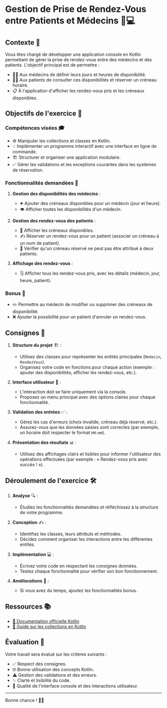 # Gestion de Prise de Rendez-Vous entre Patients et Médecins 🏥💻

## Contexte 🌟

Vous êtes chargé de développer une application console en Kotlin permettant de gérer la prise de rendez-vous entre des médecins et des patients. 
L'objectif principal est de permettre :
- 👨‍⚕️ Aux médecins de définir leurs jours et heures de disponibilité.
- 👩‍⚕️ Aux patients de consulter ces disponibilités et réserver un créneau horaire.
- 📋 À l'application d'afficher les rendez-vous pris et les créneaux disponibles.

## Objectifs de l'exercice 🎯

### Compétences visées 🎓
- ⚙️ Manipuler les collections et classes en Kotlin.
- 💡 Implémenter un programme interactif avec une interface en ligne de commande.
- 🏗️ Structurer et organiser une application modulaire.
- ✅ Gérer les validations et les exceptions courantes dans les systèmes de réservation.

### Fonctionnalités demandées 📌
1. **Gestion des disponibilités des médecins** :
   - ➕ Ajouter des créneaux disponibles pour un médecin (jour et heure).
   - 👁️ Afficher toutes les disponibilités d'un médecin.

2. **Gestion des rendez-vous des patients** :
   - 📅 Afficher les créneaux disponibles.
   - ✍️ Réserver un rendez-vous pour un patient (associer un créneau à un nom de patient).
   - 🚫 Vérifier qu'un créneau réservé ne peut pas être attribué à deux patients.

3. **Affichage des rendez-vous** :
   - 🗒️ Afficher tous les rendez-vous pris, avec les détails (médecin, jour, heure, patient).

### Bonus 🌟
- ✏️ Permettre au médecin de modifier ou supprimer des créneaux de disponibilité.
- ❌ Ajouter la possibilité pour un patient d'annuler un rendez-vous.

## Consignes 📜

1. **Structure du projet** 🏗️ :
   - Utilisez des classes pour représenter les entités principales (`Medecin`, `RendezVous`).
   - Organisez votre code en fonctions pour chaque action (exemple : ajouter des disponibilités, afficher les rendez-vous, etc.).

2. **Interface utilisateur** 🎨 :
   - L'interaction doit se faire uniquement via la console.
   - Proposez un menu principal avec des options claires pour chaque fonctionnalité.

3. **Validation des entrées** ✅ :
   - Gérez les cas d'erreurs (choix invalide, créneau déjà réservé, etc.).
   - Assurez-vous que les données saisies sont correctes (par exemple, un horaire doit respecter le format `HH:mm`).

4. **Présentation des résultats** 📊 :
   - Utilisez des affichages clairs et lisibles pour informer l'utilisateur des opérations effectuées (par exemple : « Rendez-vous pris avec succès ! »).

## Déroulement de l'exercice 🛠️

1. **Analyse** 🔍 :
   - Étudiez les fonctionnalités demandées et réfléchissez à la structure de votre programme.

2. **Conception** ✍️ :
   - Identifiez les classes, leurs attributs et méthodes.
   - Décidez comment organiser les interactions entre les différentes entités.

3. **Implémentation** 💻 :
   - Écrivez votre code en respectant les consignes données.
   - Testez chaque fonctionnalité pour vérifier son bon fonctionnement.

4. **Améliorations** 🚀 :
   - Si vous avez du temps, ajoutez les fonctionnalités bonus.

## Ressources 📚
- [📘 Documentation officielle Kotlin](https://kotlinlang.org/docs/home.html)
- [📖 Guide sur les collections en Kotlin](https://kotlinlang.org/docs/collections-overview.html)

## Évaluation 📝
Votre travail sera évalué sur les critères suivants :
- ✅ Respect des consignes.
- 🤓 Bonne utilisation des concepts Kotlin.
- ⚠️ Gestion des validations et des erreurs.
- ✨ Clarté et lisibilité du code.
- 🎨 Qualité de l'interface console et des interactions utilisateur.

---

Bonne chance ! 🚀😊
